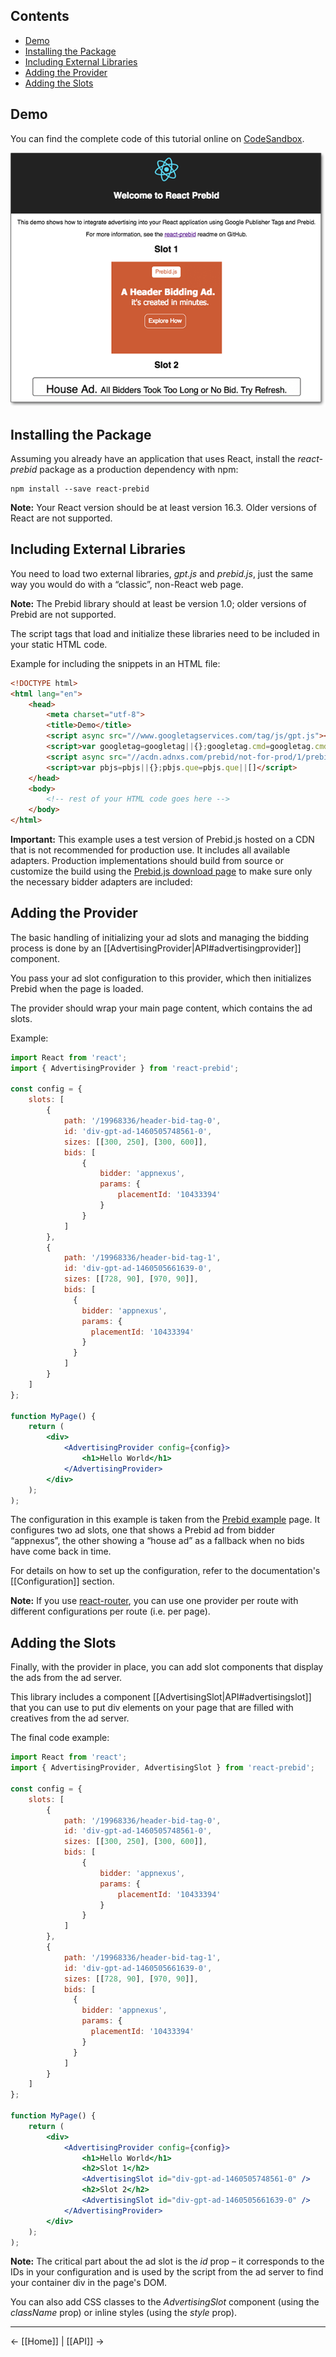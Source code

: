 ## Contents

* [Demo](#demo)
* [Installing the Package](#installing-the-package)
* [Including External Libraries](#including-external-libraries)
* [Adding the Provider](#adding-the-provider)
* [Adding the Slots](#adding-the-slots)

## Demo

You can find the complete code of this tutorial online on [CodeSandbox](https://codesandbox.io/s/k5w8mr9o23).

[![Screenshot of demo on CodeSandbox.io](images/React-Prebid-CodeSandbox-Demo-Screenshot.png "Screenshot of demo on CodeSandbox")](https://codesandbox.io/s/k5w8mr9o23)

## Installing the Package

Assuming you already have an application that uses React, install the _react-prebid_ package as a production dependency
with npm:

    npm install --save react-prebid

**Note:** Your React version should be at least version 16.3. Older versions of React are not supported.

## Including External Libraries

You need to load two external libraries, _gpt.js_ and _prebid.js_, just the same way you would do with a “classic”,
non-React web page.

**Note:** The Prebid library should at least be version 1.0; older versions of Prebid are not supported.

The script tags that load and initialize these libraries need to be included in your static HTML code.

Example for including the snippets in an HTML file:

```html
<!DOCTYPE html>
<html lang="en">
    <head>
        <meta charset="utf-8">
        <title>Demo</title>
        <script async src="//www.googletagservices.com/tag/js/gpt.js"></script>
        <script>var googletag=googletag||{};googletag.cmd=googletag.cmd||[]</script>
        <script async src="//acdn.adnxs.com/prebid/not-for-prod/1/prebid.js"></script>
        <script>var pbjs=pbjs||{};pbjs.que=pbjs.que||[]</script>
    </head>
    <body>
        <!-- rest of your HTML code goes here -->
    </body>
</html>
```

**Important:** This example uses a test version of Prebid.js hosted on a CDN that is not recommended for production use.
It includes all available adapters. Production implementations should build from source or customize the
build using the [Prebid.js download page](http://prebid.org/download.html) to make sure only the necessary bidder adapters are included:

## Adding the Provider

The basic handling of initializing your ad slots and managing the bidding process is done by an
[[AdvertisingProvider|API#advertisingprovider]] component.

You pass your ad slot configuration to this provider, which then initializes Prebid when the page is loaded.

The provider should wrap your main page content, which contains the ad slots.

Example:

```jsx
import React from 'react';
import { AdvertisingProvider } from 'react-prebid';

const config = {
    slots: [
        {
            path: '/19968336/header-bid-tag-0',
            id: 'div-gpt-ad-1460505748561-0',
            sizes: [[300, 250], [300, 600]],
            bids: [
                {
                    bidder: 'appnexus',
                    params: {
                        placementId: '10433394'
                    }
                }
            ]
        },
        {
            path: '/19968336/header-bid-tag-1',
            id: 'div-gpt-ad-1460505661639-0',
            sizes: [[728, 90], [970, 90]],
            bids: [
              {
                bidder: 'appnexus',
                params: {
                  placementId: '10433394'
                }
              }
            ]
        }
    ]
};

function MyPage() {
    return (
        <div>
            <AdvertisingProvider config={config}>
                <h1>Hello World</h1>
            </AdvertisingProvider>
        </div>
    );
);
```

The configuration in this example is taken from the [Prebid example](http://prebid.org/dev-docs/examples/basic-example.html)
page. It configures two ad slots, one that shows a Prebid ad from bidder “appnexus”, the other showing a “house ad” as a
fallback when no bids have come back in time.

For details on how to set up the configuration, refer to the documentation's [[Configuration]] section.

**Note:** If you use [react-router](https://github.com/ReactTraining/react-router), you can use one provider per route with different configurations per route (i.e. per page).

## Adding the Slots

Finally, with the provider in place, you can add slot components that display the ads from the ad server.

This library includes a component [[AdvertisingSlot|API#advertisingslot]] that you can use to put div elements on your page that are filled with
creatives from the ad server.

The final code example:

```jsx
import React from 'react';
import { AdvertisingProvider, AdvertisingSlot } from 'react-prebid';

const config = {
    slots: [
        {
            path: '/19968336/header-bid-tag-0',
            id: 'div-gpt-ad-1460505748561-0',
            sizes: [[300, 250], [300, 600]],
            bids: [
                {
                    bidder: 'appnexus',
                    params: {
                        placementId: '10433394'
                    }
                }
            ]
        },
        {
            path: '/19968336/header-bid-tag-1',
            id: 'div-gpt-ad-1460505661639-0',
            sizes: [[728, 90], [970, 90]],
            bids: [
              {
                bidder: 'appnexus',
                params: {
                  placementId: '10433394'
                }
              }
            ]
        }
    ]
};

function MyPage() {
    return (
        <div>
            <AdvertisingProvider config={config}>
                <h1>Hello World</h1>
                <h2>Slot 1</h2>
                <AdvertisingSlot id="div-gpt-ad-1460505748561-0" />
                <h2>Slot 2</h2>
                <AdvertisingSlot id="div-gpt-ad-1460505661639-0" />
            </AdvertisingProvider>
        </div>
    );
);
```

**Note:** The critical part about the ad slot is the _id_ prop – it corresponds to the IDs in your configuration and
is used by the script from the ad server to find your container div in the page's DOM.

You can also add CSS classes to the _AdvertisingSlot_ component (using the _className_ prop) or inline styles (using
the _style_ prop).

---

← [[Home]] | [[API]] →

